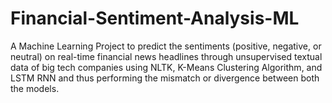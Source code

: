 # Financial-Sentiment-Analysis-ML
A Machine Learning Project to predict the sentiments (positive, negative, or neutral) on real-time financial news headlines through unsupervised textual data of big tech companies using NLTK, K-Means Clustering Algorithm, and LSTM RNN and thus performing the mismatch or divergence between both the models.

